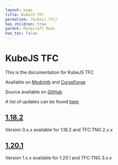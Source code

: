 ```yaml
---
layout: page
title: KubeJS TFC
permalink: /kubejs_tfc/
has_children: true
parent: Minecraft Mods
has_toc: false
---
```


# KubeJS TFC

This is the documentation for KubeJS TFC

Available on [Modrinth](https://modrinth.com/mod/kubejs-tfc) and [CurseForge](https://curseforge.com/minecraft/mc-mods/kubejs-tfc)

Source available on [GitHub](https://github.com/Notenoughmail/KubeJS-TFC)

A list of updates can be found [here](updates/) 

## [1.18.2](1.18.2/)

Version 0.x.x available for 1.18.2 and TFC:TNG 2.x.x

## [1.20.1](1.20.1/)

Version 1.x.x available for 1.20.1 and TFC:TNG 3.x.x

